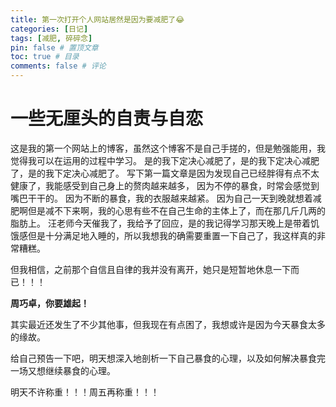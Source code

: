 ```yaml
---
title: 第一次打开个人网站居然是因为要减肥了😂
categories: [日记]
tags: [减肥, 碎碎念]
pin: false # 置顶文章
toc: true # 目录
comments: false # 评论
---
```


# 一些无厘头的自责与自恋

这是我的第一个网站上的博客，虽然这个博客不是自己手搓的，但是勉强能用，我觉得我可以在运用的过程中学习。
是的我下定决心减肥了，是的我下定决心减肥了，是的我下定决心减肥了。
写下第一篇文章是因为发现自己已经胖得有点不太健康了，我能感受到自己身上的赘肉越来越多，
因为不停的暴食，时常会感觉到嘴巴干干的。
因为不断的暴食，我的衣服越来越紧。
因为自己一天到晚就想着减肥啊但是减不下来啊，我的心思有些不在自己生命的主体上了，而在那几斤几两的脂肪上。
汪老师今天催我了，我给予了回应，是的我记得学习那天晚上是带着饥饿感但是十分满足地入睡的，所以我想我的确需要重置一下自己了，我这样真的非常糟糕。

但我相信，之前那个自信且自律的我并没有离开，她只是短暂地休息一下而已！！！

**周巧卓，你要雄起！**

其实最近还发生了不少其他事，但我现在有点困了，我想或许是因为今天暴食太多的缘故。

给自己预告一下吧，明天想深入地剖析一下自己暴食的心理，以及如何解决暴食完一场又想继续暴食的心理。

明天不许称重！！！周五再称重！！！